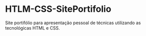# HTLM-CSS-SitePortifolio
Site portifólio para apresentação pessoal de técnicas utilizando as tecnológicas HTML e CSS.
